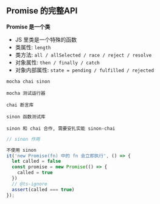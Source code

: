 ## Promise 的完整API

**Promise 是一个类**

- JS 里类是一个特殊的函数
- 类属性: `length`
- 类方法: `all / allSelected / race / reject / resolve`
- 对象属性: `then / finally / catch`
- 对象内部属性: `state = pending / fulfilled / rejected` 



```
mocha chai sinon

mocha 测试运行器

chai 断言库

sinon 函数测试库

sinon 和 chai 合作, 需要安扎实能 sinon-chai
```

```js
// sinon 作用

不使用 sinon
it('new Promise(fn) 中的 fn 会立即执行', () => {
  let called = false
  const promise = new Promise(() => {
    called = true
  })
  // @ts-ignore
  assert(called === true)
});
```